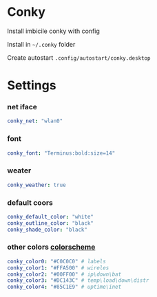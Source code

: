 # Conky

Install imbicile conky with config

Install in `~/.conky` folder

Create autostart `.config/autostart/conky.desktop`

# Settings

### net iface

```yaml
conky_net: "wlan0"
```

### font

```yaml
conky_font: "Terminus:bold:size=14"
```

### weater

```yaml
conky_weather: true
```

### default coors

```yaml
conky_default_color: "white"
conky_outline_color: "black"
conky_shade_color: "black"
```

### other colors [colorscheme](https://colorscheme.ru/html-colors.html)

```yaml
conky_color0: "#C0C0C0" # labels
conky_color1: "#FFA500" # wireles
conky_color2: "#00FF00" # ip\down\bat
conky_color3: "#DC143C" # temp\load\down\distr
conky_color4: "#85C1E9" # uptime\inet
```

